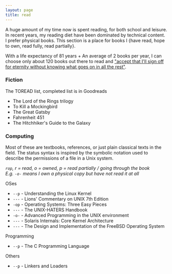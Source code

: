 ```yaml
---
layout: page
title: read 
---
```


A huge amount of my time now is spent reading, for both school and leisure. In recent years, my reading diet have been dominated by technical content. I prefer physical books. This section is a place for books I {have read, hope to own, read fully, read partially}.

With a life expectancy of 81 years + An average of 2 books per year, I can choose only about 120 books out there to read and ["accept that I'll sign off for eternity without knowing what goes on in all the rest"](https://waitbutwhy.com/2015/12/the-tail-end.html).

### Fiction

The TOREAD list, completed list is in Goodreads

- The Lord of the Rings trilogy
- To Kill a Mockingbird
- The Great Gatsby
- Fahrenheit 451
- The Hitchhiker's Guide to the Galaxy


### Computing 

Most of these are textbooks, references, or just plain classical texts in the field. The status syntax is inspired by the symbolic notation used to describe the permissions of a file in a Unix system. 

*`rop`, r = read, o = owned, p = read partially / going through the book*\
*E.g. `-o-` means I own a physical copy but have not read it at all*

OSes
- `--p` - Understanding the Linux Kernel
- `---` - Lions' Commentary on UNIX 7th Edition
- `-op` - Operating Systems: Three Easy Pieces
- `---` - The UNIX-HATERS Handbook
- `-o-` - Advanced Programming in the UNIX environment
- `---` - Solaris Internals: Core Kernel Architecture
- `---` - The Design and Implementation of the FreeBSD Operating System

Programming
- `--p` - The C Programming Language

Others
- `--p` - Linkers and Loaders



